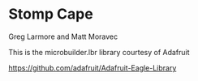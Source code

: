 Stomp Cape
=======

Greg Larmore and Matt Moravec


This is the microbuilder.lbr library courtesy of Adafruit

https://github.com/adafruit/Adafruit-Eagle-Library

